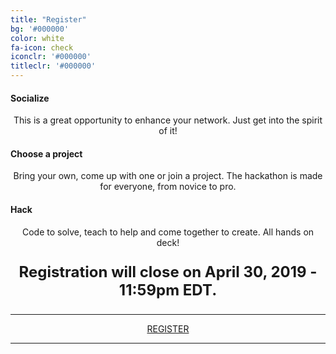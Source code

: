 ```yaml
---
title: "Register"
bg: '#000000'
color: white
fa-icon: check
iconclr: '#000000'
titleclr: '#000000'
---
```


<div class="row features">
  <div class="col s12 m4 feature">
    <center><i class="fa fa-comments-o fa-4x fa-align-center">
    </i></center>
    <h4> Socialize </h4>
    <p style="text-align:center"> This is a great opportunity to enhance your network. Just get into the spirit of it! </p>
  </div>
  <div class="col s12 m4 feature">
    <center><i class="fa fa-laptop fa-4x fa-align-center">
    </i></center>
    <h4> Choose a project </h4>
    <p style="text-align:center"> Bring your own, come up with one or join a project. The hackathon is made for everyone, from novice to pro.</p>
  </div>
  <div class="col s12 m4 feature">
    <center><i class="fa fa-terminal fa-4x fa-align-center">
    </i></center>
    <h4> Hack </h4>
    <p style="text-align:center"> Code to solve, teach to help and come together to create. All hands on deck!</p>
  </div>
</div>

<center><i class="fa fa-exclamation-triangle fa-4x fa-align-center" style="color:white"></i></center>
<p style ="text-align: center; font-weight: bold; font-size:24px;"> Registration will close on April 30, 2019 - 11:59pm EDT. </p>

***

<center><a class="waves-effect waves-light btn red" href="https://agahkarakuzu.typeform.com/to/T8vk4k" target="blank">REGISTER</a></center>

***

